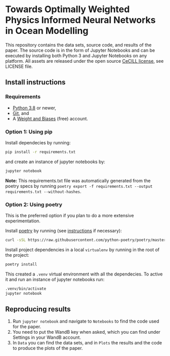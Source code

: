 # Towards Optimally Weighted Physics Informed Neural Networks in Ocean Modelling

This repository contains the data sets, source code, and results of the paper. The source code is in the form of Jupyter Notebooks and can be executed by installing both Python 3 and Jupyter Notebooks on any platform. All assets are released under the open source [CeCILL license](https://en.wikipedia.org/wiki/CeCILL), see LICENSE file.

## Install instructions

### Requirements

- [Python 3.8](https://www.python.org/downloads/) or newer,
- [Git](https://git-scm.com/downloads), and
- A [Weight and Biases](https://wandb.ai/) (free) account.

### Option 1: Using pip

Install dependecies by running:

```bash
pip install -r requirements.txt
```

and create an instance of jupyter notebooks by:

```bash
jupyter notebook
```

**Note:** This requirements.txt file was automatically generated from the poetry specs by running `poetry export -f requirements.txt --output requirements.txt --without-hashes`.

### Option 2: Using poetry

This is the preferred option if you plan to do a more extensive experimentation.

Install [poetry](https://python-poetry.org) by running (see [instructions](https://python-poetry.org/docs/) if necessary):

```bash
curl -sSL https://raw.githubusercontent.com/python-poetry/poetry/master/get-poetry.py | python -
```

Install project dependencies in a local `virtualenv` by running in the root of the project:

```bash
poetry install
```

This created a `.venv` virtual environment with all the dependecies. To active it and run an instance of jupyter notebooks run:

```bash
.venv/bin/activate
jupyter notebook
```

## Reproducing results

1. Run `jupyter notebook` and navigate to `Notebooks` to find the code used for the paper.
2. You need to put the WandB key when asked, which you can find under Settings in your WandB account.
3. In `Data` you can find the data sets, and in `Plots` the results and the code to produce the plots of the paper.

